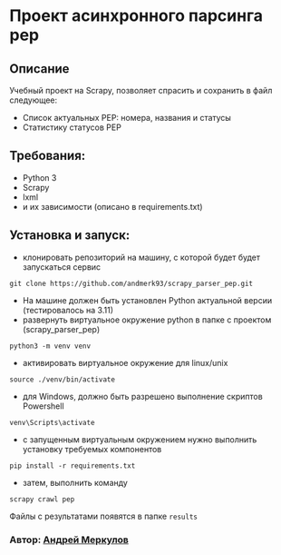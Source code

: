 # Проект асинхронного парсинга pep

## Описание

Учебный проект на Scrapy, позволяет спрасить и сохранить в файл следующее:
- Список актуальных PEP: номера, названия и статусы
- Статистику статусов PEP

## Требования:
 - Python 3
 - Scrapy
 - lxml
 - и их зависимости (описано в requirements.txt)
 
 ## Установка и запуск:
 - клонировать репозиторий на машину, с которой будет будет запускаться сервис 

```
git clone https://github.com/andmerk93/scrapy_parser_pep.git
```

- На машине должен быть установлен Python актуальной версии (тестировалось на 3.11)
- развернуть виртуальное окружение python в папке с проектом (scrapy_parser_pep)
```
python3 -m venv venv
```
- активировать виртуальное окружение для linux/unix
 ```
 source ./venv/bin/activate 
 ``` 
- для Windows, должно быть разрешено выполнение скриптов Powershell
 ```
 venv\Scripts\activate
 ``` 

- с запущенным виртуальным окружением нужно выполнить установку требуемых компонентов
```
pip install -r requirements.txt
```

- затем, выполнить команду
```
scrapy crawl pep
```

Файлы с результатами появятся в папке `results`


### Автор: [Андрей Меркулов](https://github.com/andmerk93)